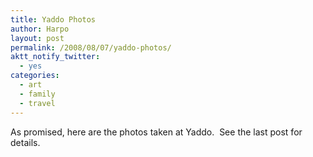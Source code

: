 ```yaml
---
title: Yaddo Photos
author: Harpo
layout: post
permalink: /2008/08/07/yaddo-photos/
aktt_notify_twitter:
  - yes
categories:
  - art
  - family
  - travel
---
```

As promised, here are the photos taken at Yaddo.  See the last post for details.